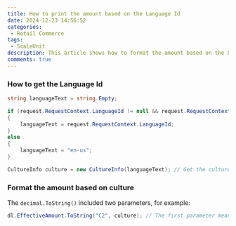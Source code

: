 ```yaml
---
title: How to print the amount based on the Language Id
date: 2024-12-23 14:56:52
categories: 
 - Retail Commerce
tags:
 - ScaleUnit
description: This article shows how to format the amount based on the Language Id
comments: true
---
```


### How to get the Language Id

```c#
string languageText = string.Empty;

if (request.RequestContext.LanguageId != null && request.RequestContext.LanguageId != "") // Get the LanguageId from request context
{
    languageText = request.RequestContext.LanguageId;
}
else
{
    languageText = "en-us";
}

CultureInfo culture = new CultureInfo(languageText); // Get the culture based on LanguageId
```

### Format the amount based on culture

The `decimal.ToString()` included two parameters, for example:

```c#
dl.EffectiveAmount.ToString("C2", culture); // The first parameter means the currency code should be something, the second parameter means the amount value should be format based on some culture rules.​
```